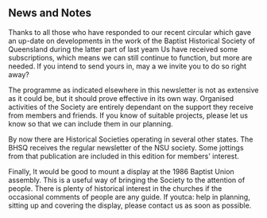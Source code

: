 ## News and Notes

Thanks to all those who have responded to our recent circular which gave an up-date on developments in the work of the Baptist Historical Society of Queensland during the latter part of last yeam Us have received some subscriptions, which means we can still continue
to function, but more are needed. lf you intend to send yours in, may
a we invite you to do so right away?

The programme as indicated elsewhere in this newsletter is not
as extensive as it could be, but it should prove effective in its own
way. Organised activities of the Society are entirely dependant on the
support they receive from members and friends. If you know of
suitable projects, please let us know so that we can include them in
our planning.

By now there are Historical Societies operating in several
other states. The BHSQ receives the regular newsletter of the NSU
society. Some jottings from that publication are included in this
edition for members' interest.

Finally, lt would be good to mount a display at the 1986
Baptist Union assembly. This is a useful way of bringing the Society
to the attention of people. There is plenty of historical interest in
the churches if the occasional comments of people are any guide. If
youtca: help in planning, sitting up and covering the display, please
contact us as soon as possible.